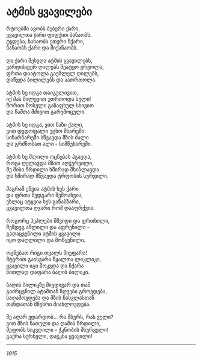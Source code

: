 # ატმის ყვავილები

რტოებში ავობს ბებერი ქარი,\
ყვავილთა ჯარი ფიფქით ბანაობს.\
ტყდება, ნანაობს ეთერი ჩქარი,\
ნანაობს ქარი და მიქანაობს.\
\
და ქარი შეხვდა ატმის ყვავილებს,\
ვარდისფერ ღილებს შეატყო ჟრჟოლა,\
ფრთა დაატოლა გაუშლელ ღილებს,\
დაწვდა ბილილებს და აათრთოლა.\
\
ატმის ხე იდგა თაიგულივით,\
იქ მას მილევით უთრთოდა სული!\
შორით მოსული გაზაფხულ სხივით\
და ნამთა მძივით გარემოცული.\
\
ატმის ხე იდგა, ვით ნაზი ქალი,\
ვით დედოფალი უცხო მხარეში:\
სინარნარეში სწვავდა მზის ძალი\
და გრძნობათ ალი - სიმწუხარეში.\
\
ატმის ხე შლილი ოცნებას ჰგავდა,\
როცა ღელავდა მზით აღჭურვილი,\
მე მისი ჩრდილი ხშირად მხიბლავდა\
და ხშირად მწვავდა ტრფობის სურვილი.\
\
მაგრამ ეწვია ატმის ხეს ქარი\
და ფრთა მედგარი შემოახვია,\
ეხლაც ატყვია ხეს განაბზარი,\
ყვავილთა ღვარი რომ დააფრქვია.\
\
როგორც პეპლები მშვიდი და ფრთხილი,\
შემდეგ აშლილი და აფრენილი -\
გადაცვენილი ატმის ყვავილი\
იყო დაღლილი და მოწყენილი.\
\
ოცნებათ რიგი თვალს მიეფარა!\
მტვრით გაისვარა წყალთა ლიკლიკი,\
ყვავილი იგი მოკვდა და ჩქარა\
წითლად დაფარა ბაღის ბილიკი.\
\
ბაღის ბილიკზე მივდივარ და თან\
გაძრცვნილ ატამთან ზღვები გროვდება,\
საღამოვდება და მზის ჩასვლასთან\
თანდათან მწუხრი მიახლოვდება.\
\
მე აღარ ვდარდობ... რა მსურს, რას ველი?\
ვით მზის ნათელი და ღამის ჩრდილი,\
მეფობს სიკვდილი - ჭკნობის მსურველი!\
გაქრა სურნელი, დაჭკნა ყვავილი!

***

_1915_

